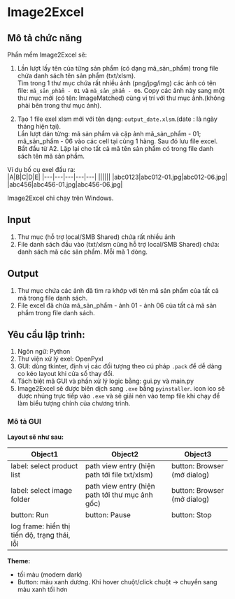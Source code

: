 # Image2Excel
## Mô tả chức năng
Phần mềm Image2Excel sẽ:
1. Lần lượt lấy tên của từng sản phẩm (có dạng mã_sản_phẩm) trong file chứa danh sách tên sản phẩm (txt/xlsm).<br>
Tìm trong 1 thư mục chứa rất nhiều ảnh (png/jpg/img) các ảnh có tên file: `mã_sản_phẩm - 01` và `mã_sản_phẩm - 06`. Copy các ảnh này sang một thư mục mới (có tên: ImageMatched) cùng vị trí với thư mục ảnh.(không phải bên trong thư mục ảnh).<br>

2. Tạo 1 file exel xlsm mới với tên dạng: `output_date.xlsm`.(date : là ngày tháng hiện tại).<br>
Lần lượt dán từng: mã sản phẩm và cặp ảnh mã_sản_phẩm - 01; mã_sản_phẩm - 06 vào các cell tại cùng 1 hàng. Sau đó lưu file excel. Bắt đầu từ A2. Lặp lại cho tất cả mã tên sản phẩm có trong file danh sách tên mã sản phẩm.<br>

Ví dụ bố cụ exel đầu ra:<br>
|A|B|C|D|E|
|---|---|---|---|---|
||||||
|abc0123|abc012-01.jpg|abc012-06.jpg|
|abc456|abc456-01.jpg|abc456-06.jpg|

Image2Excel chỉ chạy trên Windows.

## Input
1. Thư mục (hỗ trợ local/SMB Shared) chứa rất nhiều ảnh
2. File danh sách đầu vào (txt/xlsm cũng hỗ trợ local/SMB Shared) chứa: danh sách mã các sản phẩm. Mỗi mã 1 dòng.

## Output
1. Thư mục chứa các ảnh đã tìm ra khớp với tên mã sản phẩm của tất cả mã trong file danh sách.
2. File excel đã chứa mã_sản_phẩm - ảnh 01 - ảnh 06 của tất cả mã sản phẩm trong file danh sách.

## Yêu cầu lập trình:
1. Ngôn ngữ: Python
2. Thư viện xử lý exel: OpenPyxl
3. GUI: dùng tkinter, định vị các đối tượng theo cú pháp `.pack` để dễ dàng co kéo layout khi cửa sổ thay đổi.
4. Tách biệt mã GUI và phần xử lý logic bằng: gui.py và main.py
5. Image2Excel sẽ được biên dịch sang `.exe` bằng `pyinstaller`. icon ico sẽ được nhúng trực tiếp vào `.exe` và sẽ giải nén vào temp file khi chạy để làm biểu tượng chính của chương trình.

### Mô tả GUI
**Layout sẽ như sau:**

|Object1|Object2|Object3|
|---|---|---|
|label: select product list|path view entry (hiện path tới file txt/xlsm)|button: Browser (mở dialog)|
|label: select image folder|path view entry (hiện path tới thư mục ảnh gốc)|button: Browser (mở dialog)|
|button: Run|button: Pause|button: Stop|
|log frame: hiển thị tiến độ, trạng thái, lỗi|

**Theme:**
* tối màu (modern dark)
* Button: màu xanh dương. Khi hover chuột/click chuột -> chuyển sang màu xanh tối hơn